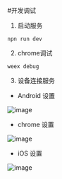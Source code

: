#开发调试
1. 启动服务

```npn run dev```

2. chrome调试

```weex debug```

3. 设备连接服务

 - Android 设置
 
 ![image](https://github.com/weexext/ucar-weex-core/blob/master/wiki/Capturing/debug_setting.jpeg)
 - chrome 设置

 ![image](https://github.com/weexext/ucar-weex-core/blob/master/wiki/Capturing/chome_setting.jpeg)
 - iOS 设置
 
![image](https:....debug_setting.jpeg)
